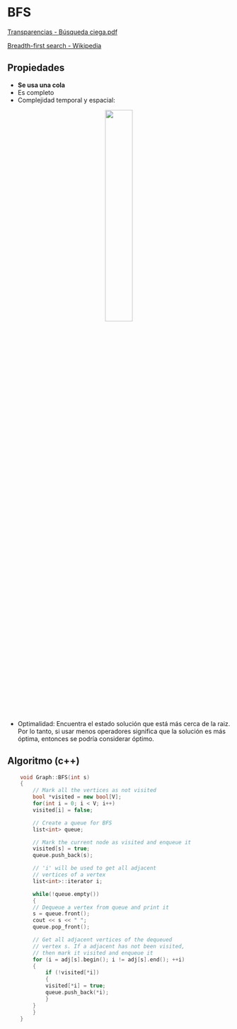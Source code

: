 # BFS

[Transparencias - Búsqueda ciega.pdf](./Búsqueda%20Ciega.pdf)

[Breadth-first search - Wikipedia](https://en.wikipedia.org/wiki/Breadth-first_search)

## Propiedades

- **Se usa una cola**
- Es completo
- Complejidad temporal y espacial:

<p align="center">
	<a href="https://github.com/MrRobb/Artificial-Intelligence">
		<img src="http://latex2png.com/output//latex_3999d74d104ca6b710a7ac3264f88b5e.png" width=35%>
	</a>
</p>

- Optimalidad: Encuentra el estado solución que está más cerca de la raiz. Por lo tanto, si usar menos operadores significa que la solución es más óptima, entonces se podría considerar óptimo.

## Algoritmo (c++)

```cpp
	void Graph::BFS(int s)
	{
	    // Mark all the vertices as not visited
	    bool *visited = new bool[V];
	    for(int i = 0; i < V; i++)
		visited[i] = false;

	    // Create a queue for BFS
	    list<int> queue;

	    // Mark the current node as visited and enqueue it
	    visited[s] = true;
	    queue.push_back(s);

	    // 'i' will be used to get all adjacent
	    // vertices of a vertex
	    list<int>::iterator i;

	    while(!queue.empty())
	    {
		// Dequeue a vertex from queue and print it
		s = queue.front();
		cout << s << " ";
		queue.pop_front();

		// Get all adjacent vertices of the dequeued
		// vertex s. If a adjacent has not been visited,  
		// then mark it visited and enqueue it
		for (i = adj[s].begin(); i != adj[s].end(); ++i)
		{
		    if (!visited[*i])
		    {
			visited[*i] = true;
			queue.push_back(*i);
		    }
		}
	    }
	}
```
